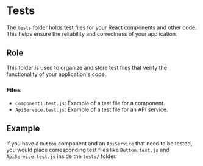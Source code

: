 # Tests

The `tests` folder holds test files for your React components and other code. This helps ensure the reliability and correctness of your application.

## Role
This folder is used to organize and store test files that verify the functionality of your application's code.

### Files
- `Component1.test.js`: Example of a test file for a component.
- `ApiService.test.js`: Example of a test file for an API service.

## Example
If you have a `Button` component and an `ApiService` that need to be tested, you would place corresponding test files like `Button.test.js` and `ApiService.test.js` inside the `tests/` folder.

